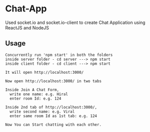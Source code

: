 # Chat-App

Used socket.io and socket.io-client to create Chat Application using ReactJS and NodeJS

## Usage
```
Concurrently run 'npm start' in both the folders
inside server folder - cd server ---> npm start 
inside client folder - cd client ---> npm start

It will open http://localhost:3000/ 

Now open http://localhost:3000/ in two tabs

Inside Join A Chat Form,
  write one name: e.g. Hiral
  enter room Id: e.g. 124
  
Inside 2nd tab of http://localhost:3000/,
  write second name: e.g. Viral
  enter same room Id as 1st tab: e.g. 124
  
Now You can Start chatting with each other.

```



